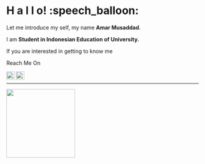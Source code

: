 <h1>H a l l o! :speech_balloon:</h1>

Let me introduce my self, my name **Amar Musaddad**. 

 I am **Student in Indonesian Education of University.**
 
If you are interested in getting to know me 

Reach Me On

<a href="https://www.linkedin.com/in/amar-musaddad-423240231/">
  <img align="left" alt="Amar Linkedin" width="22px" src="https://cdn.jsdelivr.net/npm/simple-icons@v3/icons/linkedin.svg" />
</a>

<a href="mailto:amarmsd@upi.edu">
  <img align="left" alt="Amar Email" width="22px" src="https://cdn.jsdelivr.net/npm/simple-icons@v3/icons/gmail.svg" />
</a>

<br>
<hr>
<p align=left>
<a href="https://github.com/sudo-13">
  <img margin-right="30em" height="180em" src="https://github-readme-stats-eight-theta.vercel.app/api/top-langs/?username=sudo-13&layout=compact&langs_count=8&theme=algolia"/>
</a>
</p>
